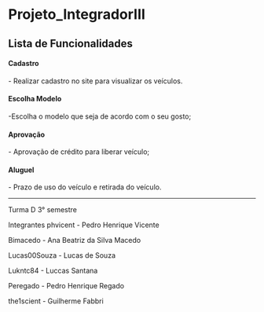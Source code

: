 # Projeto_IntegradorIII





<h2>
Lista de Funcionalidades
</h2>

<h4>
Cadastro
</h4>
- Realizar cadastro no site para visualizar os veículos. 

<h4>
Escolha Modelo
</h4>
-Escolha o modelo que seja de acordo com o seu gosto;

<h4>
Aprovação
</h4>
- Aprovação de crédito para liberar veículo;

<h4>
Aluguel
</h4>
- Prazo de uso do veículo e retirada do veículo.
 
 



















---

Turma D 3° semestre

Integrantes
phvicent - Pedro Henrique Vicente

Bimacedo - Ana Beatriz da Silva Macedo

Lucas00Souza - Lucas de Souza

Lukntc84 - Luccas Santana

Peregado - Pedro Henrique Regado

the1scient - Guilherme Fabbri 
